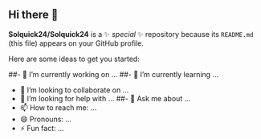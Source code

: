 ## Hi there 👋


**Solquick24/Solquick24** is a ✨ _special_ ✨ repository because its `README.md` (this file) appears on your GitHub profile.

Here are some ideas to get you started:

##- 🔭 I’m currently working on ...
##- 🌱 I’m currently learning ...
- 👯 I’m looking to collaborate on ...
- 🤔 I’m looking for help with ...
##- 💬 Ask me about ...
- 📫 How to reach me: ...
- 😄 Pronouns: ...
- ⚡ Fun fact: ...


